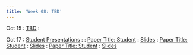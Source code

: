 ```yaml
---
title: 'Week 08: TBD'
---
```


Oct 15
: [TBD](#)
  : [](#)

Oct 17
: [Student Presentations](#)
  : [](#)
: [Paper Title: Student](#)
  : [Slides](#)
: [Paper Title: Student](#)
  : [Slides](#)
: [Paper Title: Student](#)
  : [Slides](#)
